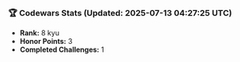 ### 🏆 Codewars Stats (Updated: 2025-07-13 04:27:25 UTC)

- **Rank:** 8 kyu
- **Honor Points:** 3
- **Completed Challenges:** 1
